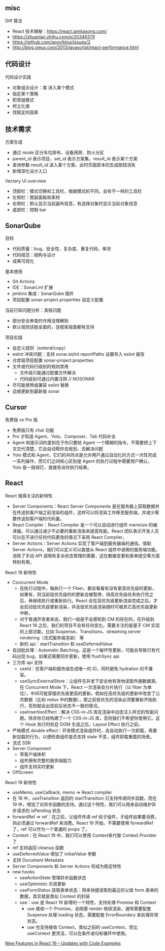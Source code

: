 ## misc
Diff 算法
* React 技术揭秘：https://react.iamkasong.com/
* https://zhuanlan.zhihu.com/p/20346379
* https://github.com/aooy/blog/issues/2
* http://blog.vjeux.com/2013/javascript/react-performance.html

## 代码设计
代码设计实践
* 对象组合设计：类 进入某个模式
* 指定某个策略
* 职责链模式
* 柯立化类
* 找稳定的因素

## 技术需求
方案生成
* 通过 mode 区分车位排布、设备用房、防火分区
* parent_id 表示项目，set_id 表示方案集，result_id 表示某个方案
* 查询参数 result_id 进入某个方案，此时页面原本的生成按钮消失
* 新增深化设计入口

Vectary UI overview
* 顶部栏：模式切换和工具栏，根据模式的不同，会有不一样的工具栏
* 左侧栏：图层面板和素材
* 右侧栏：默认显示当前画布信息，有选择对象时显示当前对象信息
* 底部栏：控制 bar

## SonarQube
目标
* 代码质量：bug、安全性、复杂度、重复代码、单测
* 代码规范：结构与设计
* 成果可视化

基本使用
* Git Actions
* IDE：SonarLint 扩展
* jenkins 集成：SonarQube 插件
* 项目配置 sonar-project.properties 自定义配置

当前已知问题分析：真假问题
* 部分安全审查的作用没理解到
* 默认规则该挺全面的，连框架层面都有支持

项目实践
* 自定义规则（extend/copy）
* eslint 冲突问题：支持 sonar.eslint.reportPaths 设置导入 eslint 报告
* 仓库级项目配置 sonar-project.properties
* 文件或代码行级别的规则禁用
  * 文件级只能通过配置文件解决
  * 代码级别可通过内置注释 // NOSONAR
* 尽可能使用或兼容 eslint 替换
* 运维更新到最新版 sonar

## Cursor
免费版 vs Pro 版
* 免费版只有 chat 功能
* Pro 才知道 Agent、Yolo、Composer、Tab 代码补全
* Agent 和提示词的差别在于你只要给 Agent 一个模糊的指令，不需要把上下文交代清楚，它会自动帮你去规划、去解决问题
* Yolo 模式和 Agent，它们的共同点是允许用户通过自动化的方式一次性完成一系列操作，而它们之间核心区别是 Agent 的执行过程中需要用户确认，Yolo 是一路绿灯，直接告诉你执行结果。

## React
React 值得关注的新特性
* Server Components：React Server Components 是在服务器上获取数据并在传送到客户端之前渲染的组件，这样可以将渲染工作移至服务端，并减少需要传送到客户端的代码量。
* React Compiler：React Compiler 是一个可以自动进行组件 memoize 的编译器。可以通过减少不必要的重新渲染来提高性能。React 团队表示开发人员可以在不进行任何代码更改的情况下采用 React Compiler。
* Server Actions：Server Actions 实现了客户端到服务器端的通信。借助 Server Actions，我们可以定义可以直接从 React 组件中调用的服务端功能，消除了手动 API 调用和复杂状态管理的需要，这在数据变更和表单提交等方面特别有用。

React 18 新特性
* Concurrent Mode
  * 在执行过程中，每执行一个 Fiber，都会看看有没有更高优先级的更新，如果有，则当前低优先级的的更新会被暂停，待高优先级任务执行完之后，再继续执行或重新执行。React 会在高优先级更新渲染完成之后，才会启动低优先级更新渲染，并且低优先级渲染随时可被其它高优先级更新中断。
  * 对于普通开发者来说，我们一般是不会感知到 CM 的存在的，在升级到 React 18 之后，我们的项目不会有任何变化。需要关注的是基于 CM 实现的上层功能，比如 Suspense、Transitions、streaming server rendering（流式服务端渲染） 等
  * 新的 api：startTransition 和 useDeferredValue
* 自动批处理：Automatic Batching，这是一个破坏性更新，可能会导致已有代码出现 bug，如果还需要同步更新，使用 flushSync api
* 三方库 api 支持
  * useId：在客户端和服务端生成唯一的 ID，同时避免 hydration 的不兼容。
  * useSyncExternalStore：让组件在并发下安全地有效地读取外接数据源。在 Concurrent Mode 下，React 一次渲染会分片执行（以 fiber 为单位），中间可能穿插优先级更高的更新。假如在高优先级的更新中改变了公共数据（比如 redux 中的数据），那之前低优先的渲染必须要重新开始执行，否则就会出现前后状态不一致的情况。
  * useInsertionEffect：解决 CSS-in-JS 库在渲染中动态注入样式的性能问题。除非你已经构建了一个 CSS-in-JS 库，否则我们不希望你使用它。这个 Hook 执行时机在 DOM 生成之后，Layout Effect 执行之前。
* 严格模式 double effect：开发模式渲染组件时，会自动执行一次卸载，再重新加载的行为，以便检查组件是否支持 state 不变，组件卸载重载的场景。
* 流式 SSR
* Server Component
  * 零客户端体积
  * 组件拥有完整的服务端能力
  * 组件支持实时更新
* OffScreen

React 19 新特性
* useMemo, useCallback, memo => React compiler
* 在 18 中，useTransition 返回的 startTransition 只支持传递同步函数，而在 19 中，增加了对异步函数的支持。通过这个特性，我们可以用来自动维护异步请求的 isPending 状态
* forwardRef => ref：在之前，父组件传递 ref 给子组件，子组件如果要消费，则必须通过 forwardRef 来消费。React 19 开始，不需要使用 forwardRef 了，ref 可以作为一个普通的 props 了。
* Context：在 React 19 中，我们可以使用 Context来代替 Context.Provider 了
* ref 支持返回 cleanup 函数
* useDeferredValue 增加了 initialValue 参数
* 支持 Document Metadata
* Server Components 和 Server Actions 将成为稳定特性
* new hooks
  * useActionState 管理异步函数状态
  * useOptimistic 乐观更新
  * useFormStatus 获取表单状态：用来快捷读取到最近的父级 form 表单的数据，其实就是类似 Context 的封装
  * use：use 是 React 19 新增的一个特性，支持处理 Promise 和 Context
    * use 接收一个 Promise，会阻塞 render 继续渲染，通常需要配套 Suspense 处理 loading 状态，需要配套 ErrorBoundary 来处理异常状态。
    * use 也支持接收 Context，类似之前的 useContext，但比 useContext 更灵活，可以在条件语句和循环中使用。

[New Features in React 19 – Updates with Code Examples](https://www.freecodecamp.org/news/new-react-19-features/)